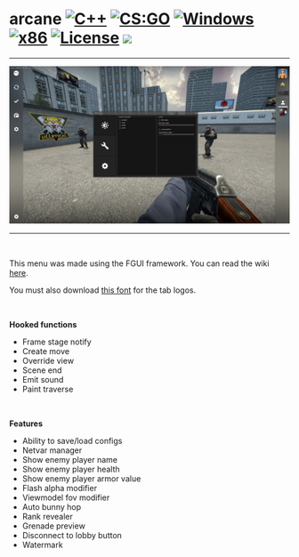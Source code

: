 # arcane [![C++](https://img.shields.io/badge/language-C%2B%2B-%23f34b7d.svg)](https://en.wikipedia.org/wiki/C%2B%2B) [![CS:GO](https://img.shields.io/badge/game-CS%3AGO-yellow.svg)](https://store.steampowered.com/app/730/CounterStrike_Global_Offensive/) [![Windows](https://img.shields.io/badge/platform-Windows-0078d7.svg)](https://en.wikipedia.org/wiki/Microsoft_Windows) [![x86](https://img.shields.io/badge/arch-x86-red.svg)](https://en.wikipedia.org/wiki/X86) [![License](https://img.shields.io/github/license/solitude70/arcane-csgo)](LICENSE) ![](https://img.shields.io/github/issues/solitude70/arcane-csgo)

***

<img src="resources/arcane.jpg">

***

&nbsp;

This menu was made using the FGUI framework. You can read the wiki [here](https://github.com/iFloody/fgui/wiki).

You must also download <a href="https://github.com/solitude70/arcane-csgo/blob/master/resources/icon_font.ttf">this font</a> for the tab logos.

&nbsp;

**Hooked functions**
- Frame stage notify
- Create move
- Override view
- Scene end
- Emit sound
- Paint traverse

&nbsp;

**Features**
- Ability to save/load configs
- Netvar manager
- Show enemy player name
- Show enemy player health
- Show enemy player armor value
- Flash alpha modifier
- Viewmodel fov modifier
- Auto bunny hop
- Rank revealer
- Grenade preview
- Disconnect to lobby button
- Watermark